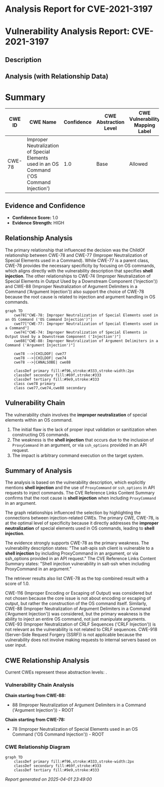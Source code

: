 # Analysis Report for CVE-2021-3197

# Vulnerability Analysis Report: CVE-2021-3197

## Description



## Analysis (with Relationship Data)

# Summary
| CWE ID | CWE Name | Confidence | CWE Abstraction Level | CWE Vulnerability Mapping Label | CWE-Vulnerability Mapping Notes |
|---|---|---|---|---|---|
| CWE-78 | Improper Neutralization of Special Elements used in an OS Command ('OS Command Injection') | 1.0 | Base | Allowed | Primary CWE |

## Evidence and Confidence

*   **Confidence Score:** 1.0
*   **Evidence Strength:** HIGH

## Relationship Analysis
The primary relationship that influenced the decision was the ChildOf relationship between CWE-78 and CWE-77 (Improper Neutralization of Special Elements used in a Command). While CWE-77 is a parent class, CWE-78 provides the necessary specificity by focusing on OS commands, which aligns directly with the vulnerability description that specifies **shell injection**. The other relationships to CWE-74 (Improper Neutralization of Special Elements in Output Used by a Downstream Component ('Injection')) and CWE-88 (Improper Neutralization of Argument Delimiters in a Command ('Argument Injection')) also support the choice of CWE-78 because the root cause is related to injection and argument handling in OS commands.

```mermaid
graph TD
    cwe78["CWE-78: Improper Neutralization of Special Elements used in an OS Command ('OS Command Injection')"]
    cwe77["CWE-77: Improper Neutralization of Special Elements used in a Command"]
    cwe74["CWE-74: Improper Neutralization of Special Elements in Output Used by a Downstream Component ('Injection')"]
    cwe88["CWE-88: Improper Neutralization of Argument Delimiters in a Command ('Argument Injection')"]

    cwe78 -->|CHILDOF| cwe77
    cwe78 -->|CHILDOF| cwe74
    cwe78 -->|CANALSOBE| cwe88
    
    classDef primary fill:#f96,stroke:#333,stroke-width:2px
    classDef secondary fill:#69f,stroke:#333
    classDef tertiary fill:#9e9,stroke:#333
    class cwe78 primary
    class cwe77,cwe74,cwe88 secondary
```

## Vulnerability Chain
The vulnerability chain involves the **improper neutralization** of special elements within an OS command.

1.  The initial flaw is the lack of proper input validation or sanitization when constructing OS commands.
2.  The weakness is the **shell injection** that occurs due to the inclusion of `ProxyCommand` in an argument, or via `ssh_options` provided in an API request.
3.  The impact is arbitrary command execution on the target system.

## Summary of Analysis
The analysis is based on the vulnerability description, which explicitly mentions **shell injection** and the use of `ProxyCommand` or `ssh_options` in API requests to inject commands. The CVE Reference Links Content Summary confirms that the root cause is **shell injection** when including `ProxyCommand` in an argument.

The graph relationships influenced the selection by highlighting the connections between injection-related CWEs. The primary CWE, CWE-78, is at the optimal level of specificity because it directly addresses the **improper neutralization** of special elements used in OS commands, leading to **shell injection**.

The evidence strongly supports CWE-78 as the primary weakness. The vulnerability description states: "The salt-apis ssh client is vulnerable to a **shell injection** by including ProxyCommand in an argument, or via ssh_options provided in an API request." The CVE Reference Links Content Summary states: "Shell injection vulnerability in salt-ssh when including ProxyCommand in an argument."

The retriever results also list CWE-78 as the top combined result with a score of 1.0.

CWE-116 (Improper Encoding or Escaping of Output) was considered but not chosen because the core issue is not about encoding or escaping of output, but rather the construction of the OS command itself. Similarly, CWE-88 (Improper Neutralization of Argument Delimiters in a Command ('Argument Injection')) was considered, but the primary weakness is the ability to inject an entire OS command, not just manipulate arguments. CWE-93 (Improper Neutralization of CRLF Sequences ('CRLF Injection')) is not relevant as the vulnerability is not related to CRLF sequences. CWE-918 (Server-Side Request Forgery (SSRF)) is not applicable because the vulnerability does not involve making requests to internal servers based on user input.


## CWE Relationship Analysis

Current CWEs represent these abstraction levels: .


### Vulnerability Chain Analysis

**Chain starting from CWE-88:**
- 88 (Improper Neutralization of Argument Delimiters in a Command ('Argument Injection')) - ROOT


**Chain starting from CWE-78:**
- 78 (Improper Neutralization of Special Elements used in an OS Command ('OS Command Injection')) - ROOT



### CWE Relationship Diagram

```mermaid
graph TD
    classDef primary fill:#f96,stroke:#333,stroke-width:2px
    classDef secondary fill:#69f,stroke:#333
    classDef tertiary fill:#9e9,stroke:#333
```



*Report generated on 2025-04-01 23:49:00*
